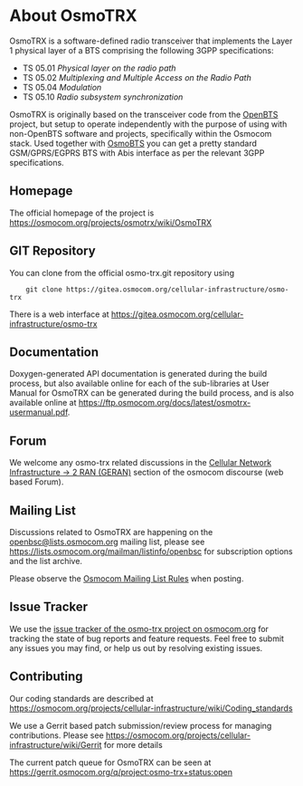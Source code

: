 About OsmoTRX
=============

OsmoTRX is a software-defined radio transceiver that implements the Layer 1
physical layer of a BTS comprising the following 3GPP specifications:

* TS 05.01 *Physical layer on the radio path*
* TS 05.02 *Multiplexing and Multiple Access on the Radio Path*
* TS 05.04 *Modulation*
* TS 05.10 *Radio subsystem synchronization*

OsmoTRX is originally based on the transceiver code from the
[OpenBTS](https://osmocom.org/projects/osmobts/wiki/OpenBTS) project, but setup
to operate independently with the purpose of using with non-OpenBTS software and
projects, specifically within the Osmocom stack.  Used together with
[OsmoBTS](https://osmocom.org/projects/osmobts/wiki) you can get a pretty
standard GSM/GPRS/EGPRS BTS with Abis interface as per the relevant 3GPP specifications.

Homepage
--------

The official homepage of the project is
<https://osmocom.org/projects/osmotrx/wiki/OsmoTRX>

GIT Repository
--------------

You can clone from the official osmo-trx.git repository using

        git clone https://gitea.osmocom.org/cellular-infrastructure/osmo-trx

There is a web interface at <https://gitea.osmocom.org/cellular-infrastructure/osmo-trx>

Documentation
-------------

Doxygen-generated API documentation is generated during the build process, but
also available online for each of the sub-libraries at User Manual for OsmoTRX
can be generated during the build process, and is also available online at
<https://ftp.osmocom.org/docs/latest/osmotrx-usermanual.pdf>.

Forum
-----

We welcome any osmo-trx related discussions in the
[Cellular Network Infrastructure -> 2 RAN (GERAN)](https://discourse.osmocom.org/c/cni/geran)
section of the osmocom discourse (web based Forum).

Mailing List
------------

Discussions related to OsmoTRX are happening on the openbsc@lists.osmocom.org
mailing list, please see <https://lists.osmocom.org/mailman/listinfo/openbsc>
for subscription options and the list archive.

Please observe the [Osmocom Mailing List
Rules](https://osmocom.org/projects/cellular-infrastructure/wiki/Mailing_List_Rules)
when posting.

Issue Tracker
-------------

We use the [issue tracker of the osmo-trx project on osmocom.org](https://osmocom.org/projects/osmotrx/issues) for
tracking the state of bug reports and feature requests.  Feel free to submit any issues you may find, or help
us out by resolving existing issues.

Contributing
------------

Our coding standards are described at
<https://osmocom.org/projects/cellular-infrastructure/wiki/Coding_standards>

We use a Gerrit based patch submission/review process for managing contributions.
Please see <https://osmocom.org/projects/cellular-infrastructure/wiki/Gerrit>
for more details

The current patch queue for OsmoTRX can be seen at
<https://gerrit.osmocom.org/q/project:osmo-trx+status:open>
